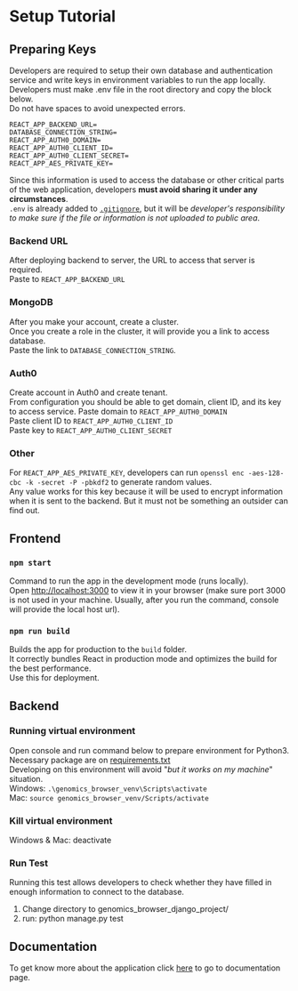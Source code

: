 # Setup Tutorial

## Preparing Keys

Developers are required to setup their own database and authentication service and write keys in environment variables to run the app locally.\
Developers must make .env file in the root directory and copy the block below.\
Do not have spaces to avoid unexpected errors.
```
REACT_APP_BACKEND_URL=
DATABASE_CONNECTION_STRING=
REACT_APP_AUTH0_DOMAIN=
REACT_APP_AUTH0_CLIENT_ID=
REACT_APP_AUTH0_CLIENT_SECRET=
REACT_APP_AES_PRIVATE_KEY=
```
Since this information is used to access the database or other critical parts of the web application, developers **must avoid sharing it under any circumstances**.\
`.env` is already added to [`.gitignore`](https://github.com/Carmona-MoraUCD/Human-Genomics-Browser/blob/main/.gitignore), but it will be *developer's responsibility to make sure if the file or information is not uploaded to public area*.

### Backend URL
After deploying backend to server, the URL to access that server is required.\
Paste to `REACT_APP_BACKEND_URL`

### MongoDB
After you make your account, create a cluster.\
Once you create a role in the cluster, it will provide you a link to access database.\
Paste the link to `DATABASE_CONNECTION_STRING`.

### Auth0
Create account in Auth0 and create tenant.\
From configuration you should be able to get domain, client ID, and its key to access service.
Paste domain to `REACT_APP_AUTH0_DOMAIN`\
Paste client ID to `REACT_APP_AUTH0_CLIENT_ID`\
Paste key to `REACT_APP_AUTH0_CLIENT_SECRET`

### Other
For `REACT_APP_AES_PRIVATE_KEY`, developers can run `openssl enc -aes-128-cbc -k -secret -P -pbkdf2` to generate random values.\
Any value works for this key because it will be used to encrypt information when it is sent to the backend. But it must not be something an outsider can find out.


## Frontend

### `npm start`

Command to run the app in the development mode (runs locally).\
Open [http://localhost:3000](http://localhost:3000) to view it in your browser (make sure port 3000 is not used in your machine. Usually, after you run the command, console will provide the local host url).

### `npm run build`

Builds the app for production to the `build` folder.\
It correctly bundles React in production mode and optimizes the build for the best performance.\
Use this for deployment.

## Backend

### Running virtual environment
Open console and run command below to prepare environment for Python3. Necessary package are on [requirements.txt](https://github.com/Carmona-MoraUCD/Human-Genomics-Browser/blob/main/requirements.txt)\
Developing on this environment will avoid "*but it works on my machine*" situation.\
Windows: `.\genomics_browser_venv\Scripts\activate`\
Mac: `source genomics_browser_venv/Scripts/activate`

### Kill virtual environment
Windows & Mac: deactivate

### Run Test
Running this test allows developers to check whether they have filled in enough information to connect to the database.
1. Change directory to genomics_browser_django_project/
2. run: python manage.py test

## Documentation
To get know more about the application click [here](https://docs.google.com/document/d/1hcC7I3j7zIeZzKS3vapvWQNSpuW-f43TKsUm23EZ6ec/edit?usp=sharing) to go to documentation page. 
